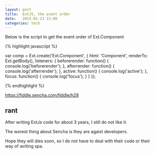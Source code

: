 ```yaml
---
layout: post
title:  ExtJS, the event order
date:   2015-01-23 21:08 
categories: tech 
---
```


Below is the script to get the event order of Ext.Component

{% highlight javascript %}

var comp = Ext.create('Ext.Component', {
    html: 'Component',
        renderTo: Ext.getBody(),
	    listeners: {
	               beforerender: function() {
		                   console.log('beforerender');
				       },
				   afterrender: function() {
					    console.log('afterrender');
					},
					active: function() {
						console.log('active');
				},
					focus: function() {
						console.log('focus');
				}
    }
});
 
{% endhighlight %}


https://fiddle.sencha.com/fiddle/h28


## rant

After writing ExtJs code for about 3 years, I still do not like it.

The worest thing about Sencha is they are agaist developers. 

Hope they will dies soon, so I do not have to deal with their code or their way of writing spa.




